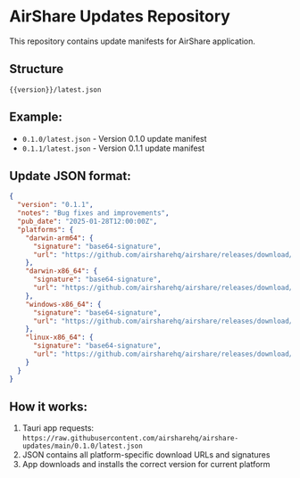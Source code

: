 # AirShare Updates Repository

This repository contains update manifests for AirShare application.

## Structure

```
{{version}}/latest.json
```

## Example:

- `0.1.0/latest.json` - Version 0.1.0 update manifest
- `0.1.1/latest.json` - Version 0.1.1 update manifest

## Update JSON format:

```json
{
  "version": "0.1.1",
  "notes": "Bug fixes and improvements",
  "pub_date": "2025-01-28T12:00:00Z",
  "platforms": {
    "darwin-arm64": {
      "signature": "base64-signature",
      "url": "https://github.com/airsharehq/airshare/releases/download/v0.1.1/airshare_0.1.1_arm64.dmg"
    },
    "darwin-x86_64": {
      "signature": "base64-signature", 
      "url": "https://github.com/airsharehq/airshare/releases/download/v0.1.1/airshare_0.1.1_x64.dmg"
    },
    "windows-x86_64": {
      "signature": "base64-signature",
      "url": "https://github.com/airsharehq/airshare/releases/download/v0.1.1/airshare_0.1.1_x64_en-US.msi"
    },
    "linux-x86_64": {
      "signature": "base64-signature",
      "url": "https://github.com/airsharehq/airshare/releases/download/v0.1.1/airshare_0.1.1_amd64.AppImage"
    }
  }
}
```

## How it works:

1. Tauri app requests: `https://raw.githubusercontent.com/airsharehq/airshare-updates/main/0.1.0/latest.json`
2. JSON contains all platform-specific download URLs and signatures
3. App downloads and installs the correct version for current platform
